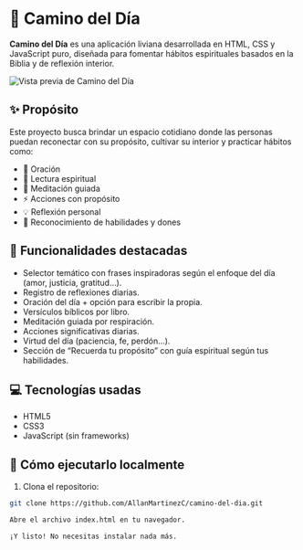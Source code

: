 # 🌅 Camino del Día

**Camino del Día** es una aplicación liviana desarrollada en HTML, CSS y JavaScript puro, diseñada para fomentar hábitos espirituales basados en la Biblia y de reflexión interior.

![Vista previa de Camino del Día](preview.png)

## ✨ Propósito

Este proyecto busca brindar un espacio cotidiano donde las personas puedan reconectar con su propósito, cultivar su interior y practicar hábitos como:

- 🙏 Oración
- 📖 Lectura espiritual
- 🧘 Meditación guiada
- ⚡ Acciones con propósito
- 💡 Reflexión personal
- 🎯 Reconocimiento de habilidades y dones

## 🧠 Funcionalidades destacadas

- Selector temático con frases inspiradoras según el enfoque del día (amor, justicia, gratitud…).
- Registro de reflexiones diarias.
- Oración del día + opción para escribir la propia.
- Versículos bíblicos por libro.
- Meditación guiada por respiración.
- Acciones significativas diarias.
- Virtud del día (paciencia, fe, perdón…).
- Sección de “Recuerda tu propósito” con guía espiritual según tus habilidades.

## 💻 Tecnologías usadas

- HTML5
- CSS3
- JavaScript (sin frameworks)

## 🚀 Cómo ejecutarlo localmente

1. Clona el repositorio:

```bash
git clone https://github.com/AllanMartinezC/camino-del-dia.git

Abre el archivo index.html en tu navegador.

¡Y listo! No necesitas instalar nada más.

